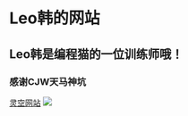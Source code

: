 # Leo韩的网站
## Leo韩是编程猫的一位训练师哦！
### 感谢CJW天马神坑

[灵空网站](https://lingkong-robot.cn/)
![](https://i.bmp.ovh/imgs/2019/10/a017df3937d241aa.png)
